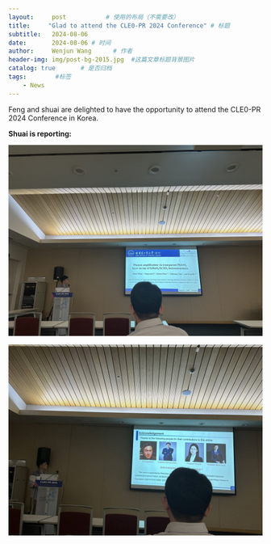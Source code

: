 ```yaml
---
layout:     post           # 使用的布局（不需要改）
title:     "Glad to attend the CLE0-PR 2024 Conference" # 标题
subtitle:   2024-08-06
date:       2024-08-06 # 时间   
author:     Wenjun Wang      # 作者
header-img: img/post-bg-2015.jpg  #这篇文章标题背景图片
catalog: true       # 是否归档
tags:        #标签
    - News
---
```

<p>Feng and shuai are delighted to have the opportunity to attend the CLE0-PR 2024 Conference in Korea.
<p><strong>Shuai is reporting:</strong>
<p><img src="/img/CLEO-1.jpg">
<p><img src="/img/CLEO-2.jpg">